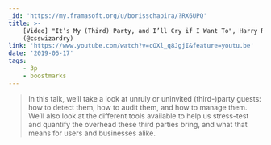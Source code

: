 ```yaml
---
_id: 'https://my.framasoft.org/u/borisschapira/?RX6UPQ'
title: >-
    [Video] "It’s My (Third) Party, and I’ll Cry if I Want To", Harry Roberts
    (@csswizardry)
link: 'https://www.youtube.com/watch?v=cOXl_q8JgjI&feature=youtu.be'
date: '2019-06-17'
tags:
    - 3p
    - boostmarks
---
```


<div class="markdown"><blockquote>
<p>In this talk, we’ll take a look at unruly or uninvited (third-)party guests: how to detect them, how to audit them, and how to manage them. We’ll also look at the different tools available to help us stress-test and quantify the overhead these third parties bring, and what that means for users and businesses alike.
</p>
</blockquote></div>
